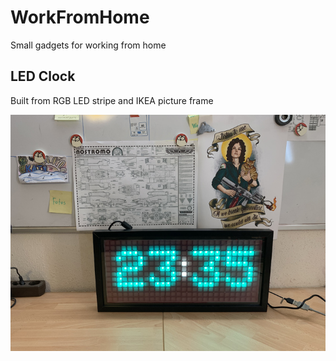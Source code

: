 # WorkFromHome
Small gadgets for working from home 


## LED Clock
Built from RGB LED stripe and IKEA picture frame

![LED clock](/_img/LedDisplay.jpg)
